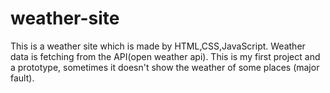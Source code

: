 # weather-site
This is a weather site which is made by HTML,CSS,JavaScript.
Weather data is fetching from the API(open weather api).
This is my first project and a prototype, sometimes it doesn't show the weather of some places (major fault).
